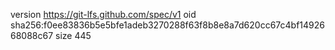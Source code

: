 version https://git-lfs.github.com/spec/v1
oid sha256:f0ee83836b5e5bfe1adeb3270288f63f8b8e8a7d620cc67c4bf1492668088c67
size 445
